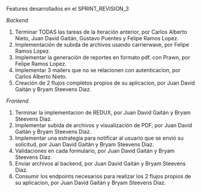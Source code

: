 Features desarrollados en el SPRINT_REVISION_3

*Backend*

1. Terminar TODAS las tareas de la iteración anterior, por Carlos Alberto Nieto, Juan David Gaitán, Gustavo Puentes y Felipe Ramos Lopez.
2. Implementación de subida de archivos usando carrierwave, por Felipe Ramos Lopez.
3. Implementar la generación de reportes en formato pdf.  con Prawn, por Felipe Ramos Lopez.
4. Implementar 3 mailers que no se relacionen con autenticacion, por Carlos Alberto Nieto.
5. Creación de 2 flujos completos propios de su aplicacion, por Juan David Gaitán y Bryam Steevens Diaz.


*Frontend*

1. Terminar la implementacion de REDUX, por Juan David Gaitán y Bryam Steevens Diaz.
2. Implementar subida de archivos y  visualización de PDF, por Juan David Gaitán y Bryam Steevens Diaz.
3. Implementar una estrategia para notificar al usuario que se envió su solicitud, por Juan David Gaitán y Bryam Steevens Diaz.
4. Validaciones en cada formulario, por Juan David Gaitán y Bryam Steevens Diaz.
5. Enviar archivos al backend, por Juan David Gaitán y Bryam Steevens Diaz.
6. Consumir los endpoints necesarios para realizar los 2 flujos propios de su aplicacion, por Juan David Gaitán y Bryam Steevens Diaz.
